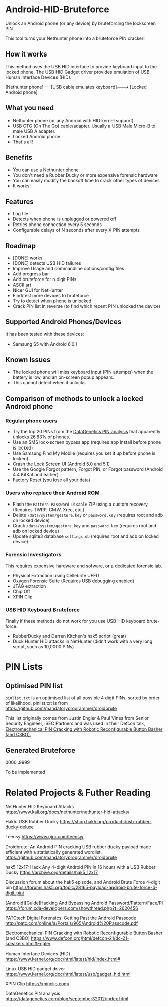 # Android-HID-Bruteforce

Unlock an Android phone (or any device) by bruteforcing the lockscreen PIN.


This tool turns your Nethunter phone into a bruteforce PIN cracker! 


## How it works

This method uses the USB HID interface to provide keyboard input to the locked phone.
The USB HID Gadget driver provides emulation of USB Human Interface Devices (HID). 

[Nethunter phone] ---[USB cable emulates keyboard]--->  [Locked Android phone]

## What you need

- Nethunter phone (or any Android with HID kernel support)
- USB OTG (On The Go) cable/adapter. Usually a USB Male Micro-B to male USB A adapter.
- Locked Android phone
- That's all!

## Benefits

- You can use a Nethunter phone
- You don't need a Rubber Ducky or more expensive forensic hardware
- You can easily modify the backoff time to crack other types of devices
- It works!


## Features

- Log file
- Detects when phone is unplugged or powered off
- Retries phone connection every 5 seconds
- Configurable delays of N seconds after every X PIN attempts


## Roadmap

- [DONE] works
- [DONE] detects USB HID failures
- Improve Usage and commandline options/config files
- Add progress bar
- Add bruteforce for n digit PINs
- ASCII art
- Nicer GUI for NetHunter
- Find/test more devices to bruteforce
- Try to detect when phone is unlocked
- Crack PIN list in reverse (to find which recent PIN unlocked the device)



## Supported Android Phones/Devices

It has been tested with these devices:
- Samsung S5 with Android 6.0.1


## Known Issues

- The locked phone will miss keyboard input (PIN attempts) when the battery is low, and an on-screen popup appears.
- This cannot detect when it unlocks


## Comparison of methods to unlock a locked Android phone

### Regular phone users

- Try the top 20 PINs from the [DataGenetics PIN analysis](https://datagenetics.com/blog/september32012/index.html) that apparently unlocks 26.83% of phones.
- Use an SMS lock-screen bypass app (requires app install before phone is locked)
- Use Samsung Find My Mobile (requires you set it up before phone is locked)
- Crash the Lock Screen UI (Android 5.0 and 5.1)
- Use the Google Forgot pattern, Forgot PIN, or Forgot password (Android 4.4 KitKat and earlier)
- Factory Reset (you lose all your data)

### Users who replace their Android ROM

- Flash the `Pattern Password Disable` ZIP using a custom recovery (Requires TWRP, CMW, Xrec, etc.)
- Delete `/data/system/gesture.key` or `password.key` (requires root and adb on locked device)
- Crack `/data/system/gesture.key` and `password.key` (requires root and adb on locked device)
- Update sqlite3 database `settings.db` (requires root and adb on locked device)

### Forensic Investigators

This requires expensive hardware and sofware, or a dedicated forensic lab.

- Physical Extraction using Cellebrite UFED
- Oxygen Forensic Suite (Requires USB debugging enabled)
- JTAG extraction
- Chip Off
- XPIN Clip

### USB HID Keyboard Bruteforce

Finally if these methods do not work for you use USB HID keyboard brute-force.

- RubberDucky and Darren Kitchen's hak5 script (great)
- Duck Hunter HID attacks in NetHunter (didn't work with a very long script, such as 10,0000 PINs)


# PIN Lists

## Optimised PIN list

`pinlist.txt` is an optimised list of all possible 4 digit PINs, sorted by order of likelihood.
pinlist.txt is from https://github.com/mandatoryprogrammer/droidbrute

This list originally comes from Justin Engler & Paul Vines from Senior Security Engineer, iSEC Partners
and was used in their Defcon talk, [Electromechanical PIN Cracking with Robotic Reconfigurable Button Basher (and C3BO).](https://www.defcon.org/html/defcon-21/dc-21-speakers.html#Engler)

## Generated Bruteforce

0000..9999 

To be implemented


# Related Projects & Futher Reading

NetHunter HID Keyboard Attacks
https://www.kali.org/docs/nethunter/nethunter-hid-attacks/

Hak5: USB Rubber Ducky
https://shop.hak5.org/products/usb-rubber-ducky-deluxe

Teensy
https://www.pjrc.com/teensy/

Droidbrute: An Android PIN cracking USB rubber ducky payload made efficient with a statistically generated wordlist.
https://github.com/mandatoryprogrammer/droidbrute

hak5 12x17: Hack Any 4-digit Android PIN in 16 hours with a USB Rubber Ducky 
https://archive.org/details/hak5_12x17

Discussion forum about the hak5 episode, and Android Brute Force 4-digit pin
https://forums.hak5.org/topic/28165-payload-android-brute-force-4-digit-pin/

[Android][Guide]Hacking And Bypassing Android Password/Pattern/Face/PI
https://forum.xda-developers.com/showthread.php?t=2620456

PATCtech Digital Forensics: Getting Past the Android Passcode
http://patc.com/online/a/Portals/965/Android%20Passcode.pdf

Electromechanical PIN Cracking with Robotic Reconfigurable Button Basher (and C3BO)
https://www.defcon.org/html/defcon-21/dc-21-speakers.html#Engler

Human Interface Devices (HID)
https://www.kernel.org/doc/html/latest/hid/index.html#

Linux USB HID gadget driver
https://www.kernel.org/doc/html/latest/usb/gadget_hid.html

XPIN Clip
https://xpinclip.com/

DataGenetics PIN analysis https://datagenetics.com/blog/september32012/index.html
